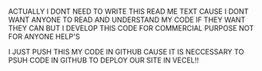 ACTUALLY I DONT NEED TO WRITE THIS READ ME TEXT CAUSE I DONT WANT ANYONE TO READ AND UNDERSTAND MY CODE
IF THEY WANT THEY CAN BUT I DEVELOP THIS CODE FOR COMMERCIAL PURPOSE
NOT FOR ANYONE HELP'S 

I JUST PUSH THIS MY CODE IN GITHUB CAUSE IT IS NECCESSARY TO PSUH CODE IN GITHUB TO DEPLOY
OUR SITE IN VECEL!!

